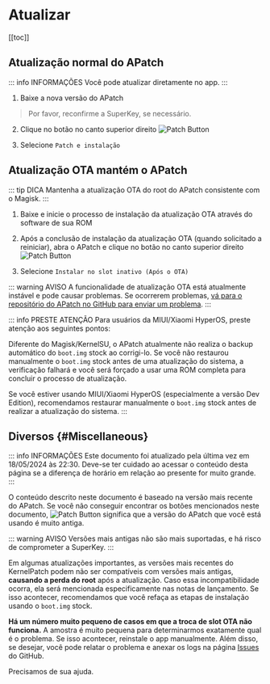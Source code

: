 # Atualizar

[[toc]]

## Atualização normal do APatch

::: info INFORMAÇÕES
Você pode atualizar diretamente no app.
:::

1. Baixe a nova versão do APatch

> Por favor, reconfirme a SuperKey, se necessário.

2. Clique no botão no canto superior direito ![Patch Button](/PButton.png)

3. Selecione `Patch e instalação`

## Atualização OTA mantém o APatch

::: tip DICA
Mantenha a atualização OTA do root do APatch consistente com o Magisk.
:::

1. Baixe e inicie o processo de instalação da atualização OTA através do software de sua ROM

2. Após a conclusão de instalação da atualização OTA (quando solicitado a reiniciar), abra o APatch e clique no botão no canto superior direito ![Patch Button](/PButton.png)

3. Selecione `Instalar no slot inativo (Após o OTA)`

::: warning AVISO
A funcionalidade de atualização OTA está atualmente instável e pode causar problemas. Se ocorrerem problemas, [vá para o repositório do APatch no GitHub para enviar um problema](https://github.com/bmax121/APatch/issues/new/choose).
:::

::: info PRESTE ATENÇÃO
Para usuários da MIUI/Xiaomi HyperOS, preste atenção aos seguintes pontos:

Diferente do Magisk/KernelSU, o APatch atualmente não realiza o backup automático do `boot.img` stock ao corrigi-lo. Se você não restaurou manualmente o `boot.img` stock antes de uma atualização do sistema, a verificação falhará e você será forçado a usar uma ROM completa para concluir o processo de atualização.

Se você estiver usando MIUI/Xiaomi HyperOS (especialmente a versão Dev Edition), recomendamos restaurar manualmente o `boot.img` stock antes de realizar a atualização do sistema.
:::

## Diversos {#Miscellaneous}

::: info INFORMAÇÕES
Este documento foi atualizado pela última vez em 18/05/2024 às 22:30. Deve-se ter cuidado ao acessar o conteúdo desta página se a diferença de horário em relação ao presente for muito grande.
:::

O conteúdo descrito neste documento é baseado na versão mais recente do APatch. Se você não conseguir encontrar os botões mencionados neste documento, ![Patch Button](/PButton.png) significa que a versão do APatch que você está usando é muito antiga.

::: warning AVISO
Versões mais antigas não são mais suportadas, e há risco de comprometer a SuperKey.
:::

Em algumas atualizações importantes, as versões mais recentes do KernelPatch podem não ser compatíveis com versões mais antigas, **causando a perda do root** após a atualização. Caso essa incompatibilidade ocorra, ela será mencionada especificamente nas notas de lançamento. Se isso acontecer, recomendamos que você refaça as etapas de instalação usando o `boot.img` stock.

**Há um número muito pequeno de casos em que a troca de slot OTA não funciona.** A amostra é muito pequena para determinarmos exatamente qual é o problema. Se isso acontecer, reinstale o app manualmente. Além disso, se desejar, você pode relatar o problema e anexar os logs na página [Issues](https://github.com/bmax121/APatch/issues/new/choose) do GitHub.

Precisamos de sua ajuda.
